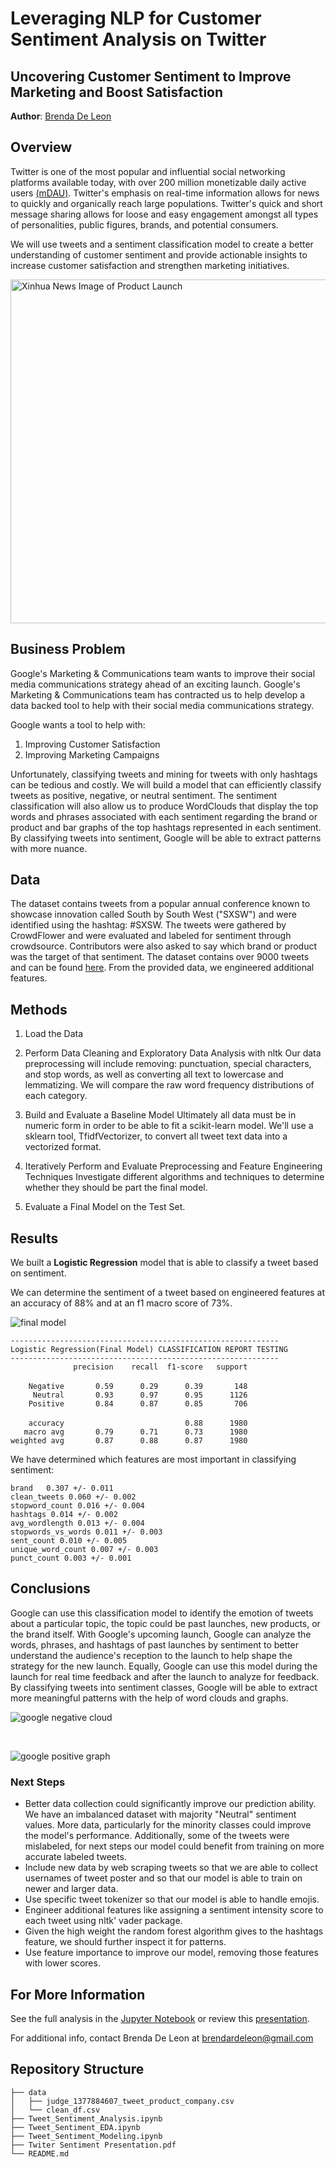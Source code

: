 # Leveraging NLP for Customer Sentiment Analysis on Twitter

## Uncovering Customer Sentiment to Improve Marketing and Boost Satisfaction

**Author**: [Brenda De Leon](mailto:brendardeleon@gmail.com)

## Overview

Twitter is one of the most popular and influential social networking platforms available today, with over 200 million monetizable daily active users [(mDAU)](https://www.statista.com/statistics/970920/monetizable-daily-active-twitter-users-worldwide/). Twitter's emphasis on real-time information allows for news to quickly and organically reach large populations. Twitter's quick and short message sharing allows for loose and easy engagement amongst all types of personalities, public figures, brands, and potential consumers.

We will use tweets and a sentiment classification model to create a better understanding of customer sentiment and provide actionable insights to increase customer satisfaction and strengthen marketing initiatives.

<img src="https://english.news.cn/20220316/aed3e20f331940c4b8c2b16c1f15b2e6/20220316aed3e20f331940c4b8c2b16c1f15b2e6_96e22deb2-5cd2-4a33-9335-c119411a9451.jpg.jpg" alt="Xinhua News Image of Product Launch" style="width: 550px;"/>

## Business Problem

Google's Marketing & Communications team wants to improve their social media communications strategy ahead of an exciting launch. Google's Marketing & Communications team has contracted us to help develop a data backed tool to help with their social media communications strategy.

Google wants a tool to help with: 
1. Improving Customer Satisfaction 
2. Improving Marketing Campaigns

Unfortunately, classifying tweets and mining for tweets with only hashtags can be tedious and costly. We will build a model that can efficiently classify tweets as positive, negative, or neutral sentiment. The sentiment classification will also allow us to produce WordClouds that display the top words and phrases associated with each sentiment regarding the brand or product and bar graphs of the top hashtags represented in each sentiment. By classifying tweets into sentiment, Google will be able to extract patterns with more nuance. 

## Data

The dataset contains tweets from a popular annual conference known to showcase innovation called South by South West ("SXSW") and were identified using the hashtag: #SXSW. The tweets were gathered by CrowdFlower and were evaluated and labeled for sentiment through crowdsource. Contributors were also asked to say which brand or product was the target of that sentiment. The dataset contains over 9000 tweets and can be found [here](https://data.world/crowdflower/brands-and-product-emotions). From the provided data, we engineered additional features.

## Methods

1. Load the Data

2. Perform Data Cleaning and Exploratory Data Analysis with nltk
Our data preprocessing will include removing: punctuation, special characters, and stop words, as well as converting all text to lowercase and lemmatizing. We will compare the raw word frequency distributions of each category.

3. Build and Evaluate a Baseline Model 
Ultimately all data must be in numeric form in order to be able to fit a scikit-learn model. We'll use a sklearn tool, TfidfVectorizer, to convert all tweet text data into a vectorized format.

4. Iteratively Perform and Evaluate Preprocessing and Feature Engineering Techniques
Investigate different algorithms and techniques to determine whether they should be part the final model.

5. Evaluate a Final Model on the Test Set.

## Results

We built a <b>Logistic Regression</b> model that is able to classify a tweet based on sentiment.  

We can determine the sentiment of a tweet based on engineered features at an accuracy of 88% and at an f1 macro score of 73%.

![final model](/finalmodel.png)

`------------------------------------------------------------`<br>
`Logistic Regression(Final Model) CLASSIFICATION REPORT TESTING` <br>
`------------------------------------------------------------`<br>
`              precision    recall  f1-score   support`<br>
<br>
`    Negative       0.59      0.29      0.39       148`<br>
`     Neutral       0.93      0.97      0.95      1126`<br>
`    Positive       0.84      0.87      0.85       706`<br>
<br>
`    accuracy                           0.88      1980`<br>
`   macro avg       0.79      0.71      0.73      1980`<br>
`weighted avg       0.87      0.88      0.87      1980`<br>

We have determined which features are most important in classifying sentiment:

`brand   0.307 +/- 0.011` <br>
`clean_tweets 0.060 +/- 0.002` <br>
`stopword_count 0.016 +/- 0.004` <br>
`hashtags 0.014 +/- 0.002` <br>
`avg_wordlength 0.013 +/- 0.004` <br>
`stopwords_vs_words 0.011 +/- 0.003` <br>
`sent_count 0.010 +/- 0.005` <br>
`unique_word_count 0.007 +/- 0.003` <br>
`punct_count 0.003 +/- 0.001`

## Conclusions

Google can use this classification model to identify the emotion of tweets about a particular topic, the topic could be past launches, new products, or the brand itself. With Google's upcoming launch, Google can analyze the words, phrases, and hashtags of past launches by sentiment to better understand the audience's reception to the launch to help shape the strategy for the new launch. Equally, Google can use this model during the launch for real time feedback and after the launch to analyze for feedback. By classifying tweets into sentiment classes, Google will be able to extract more meaningful patterns with the help of word clouds and graphs. 


![google negative cloud](/google%20negative%20word%20cloud.png)

<br>

![google positive graph](/googlepositivehashtag.png)

### Next Steps

 - Better data collection could significantly improve our prediction ability. We have an imbalanced dataset with majority "Neutral" sentiment values. More data, particularly for the minority classes could improve the model's performance. Additionally, some of the tweets were mislabeled, for next steps our model could benefit from training on more accurate labeled tweets.
 - Include new data by web scraping tweets so that we are able to collect usernames of tweet poster and so that our model is able to train on newer and larger data.
 - Use specific tweet tokenizer so that our model is able to handle emojis.
 - Engineer additional features like assigning a sentiment intensity score to each tweet using nltk' vader package.
 - Given the high weight the random forest algorithm gives to the hashtags feature, we should further inspect it for patterns.
 - Use feature importance to improve our model, removing those features with lower scores.

## For More Information

See the full analysis in the [Jupyter Notebook](</Tweet_Sentiment_Modeling.ipynb>) or review this [presentation](</Twiter_Sentiment_Presentation.pdf>).

For additional info, contact Brenda De Leon at [brendardeleon@gmail.com](mailto:brendardeleon@gmail.com)

## Repository Structure

```
├── data
│   ├── judge_1377884607_tweet_product_company.csv
│   └── clean_df.csv
├── Tweet_Sentiment_Analysis.ipynb
├── Tweet_Sentiment_EDA.ipynb
├── Tweet_Sentiment_Modeling.ipynb
├── Twiter Sentiment Presentation.pdf
└── README.md
```